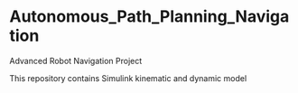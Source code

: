 # Autonomous_Path_Planning_Navigation

Advanced Robot Navigation Project

This repository contains Simulink kinematic and dynamic model
